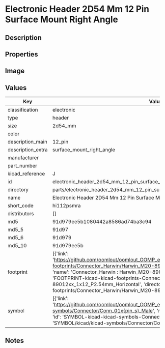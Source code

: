 # Electronic Header 2D54 Mm 12 Pin Surface Mount Right Angle

## Description

## Properties


## Image


## Values

| Key | Value |
| --- | --- |
| classification | electronic |
| type | header |
| size | 2d54_mm |
| color |  |
| description_main | 12_pin |
| description_extra | surface_mount_right_angle |
| manufacturer |  |
| part_number |  |
| kicad_reference | J |
| id | electronic_header_2d54_mm_12_pin_surface_mount_right_angle |
| directory | parts/electronic_header_2d54_mm_12_pin_surface_mount_right_angle |
| name | Electronic Header 2D54 Mm 12 Pin Surface Mount Right Angle |
| short_code | hi112psmra |
| distributors | [] |
| md5 | 91d979ee5b1080442a8586ad74ba3c94 |
| md5_5 | 91d97 |
| md5_6 | 91d979 |
| md5_10 | 91d979ee5b |
| footprint | [{'link': 'https://github.com/oomlout/oomlout_OOMP_eda_V2/tree/main/FOOTPRINT/kicad/kicad-footprints/Connector_Harwin/Harwin_M20-89012xx_1x12_P2.54mm_Horizontal', 'name': 'Connector_Harwin : Harwin_M20-89012xx_1x12_P2.54mm_Horizontal', 'id': 'FOOTPRINT-kicad-kicad-footprints-Connector_Harwin-Harwin_M20-89012xx_1x12_P2.54mm_Horizontal', 'directory': 'FOOTPRINT/kicad/kicad-footprints/Connector_Harwin/Harwin_M20-89012xx_1x12_P2.54mm_Horizontal/'}] |
| symbol | [{'link': 'https://github.com/oomlout/oomlout_OOMP_eda_V2/tree/main/SYMBOL/kicad/kicad-symbols/Connector/Conn_01x{pin_s}_Male', 'name': 'Connector : Conn_01x12_Male', 'id': 'SYMBOL-kicad-kicad-symbols-Connector-Conn_01x12_Male', 'directory': 'SYMBOL/kicad/kicad-symbols/Connector/Conn_01x12_Male/'}] |

## Notes


